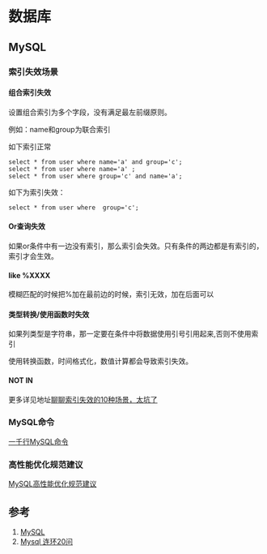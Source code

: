 # 数据库

## MySQL

### 索引失效场景

#### 组合索引失效

设置组合索引为多个字段，没有满足最左前缀原则。

例如：name和group为联合索引

如下索引正常

```
select * from user where name='a' and group='c';
select * from user where name='a' ;
select * from user where group='c' and name='a';
```



如下为索引失效：

```
select * from user where  group='c';
```

#### Or查询失效

如果or条件中有一边没有索引，那么索引会失效。只有条件的两边都是有索引的，索引才会生效。

#### like %XXXX

模糊匹配的时候把%加在最前边的时候，索引无效，加在后面可以

#### 类型转换/使用函数时失效

如果列类型是字符串，那一定要在条件中将数据使用引号引用起来,否则不使用索引

使用转换函数，时间格式化，数值计算都会导致索引失效。

#### NOT IN

更多详见地址[聊聊索引失效的10种场景，太坑了](https://mp.weixin.qq.com/s?__biz=MzkwNjMwMTgzMQ==&mid=2247491626&idx=1&sn=18fc949c06f04fe8f4c29b6fc5c66f9c&chksm=c0e838c2f79fb1d45c6f9b2ab188bb4663414690bab0718a7d46beb875e6b83e5e67ec27d2ff&mpshare=1&scene=1&srcid=0109JxFi4gt6NPUFKJq1yF7K&sharer_sharetime=1641729767843&sharer_shareid=79bf1c3c8f111ee857e693a349c19bc5#rd)

### MySQL命令

[一千行MySQL命令](https://github.com/Snailclimb/JavaGuide/blob/master/docs/database/%E4%B8%80%E5%8D%83%E8%A1%8CMySQL%E5%91%BD%E4%BB%A4.md)

### 高性能优化规范建议

[MySQL高性能优化规范建议](https://github.com/Snailclimb/JavaGuide/blob/master/docs/database/MySQL%E9%AB%98%E6%80%A7%E8%83%BD%E4%BC%98%E5%8C%96%E8%A7%84%E8%8C%83%E5%BB%BA%E8%AE%AE.md)

## 参考

1. [MySQL](https://github.com/Snailclimb/JavaGuide#mysql)
2. [Mysql 连环20问](https://mp.weixin.qq.com/s?__biz=MzUxODkzNTQ3Nw==&mid=2247490519&idx=1&sn=935a7bc24246b62c896752eb8aae4f2a&chksm=f9801d0dcef7941bd7cdc36ea0b0bf0747ba4381758b8dfb7c3a972b3b50f0ae2f8d1c389da2&scene=132#wechat_redirect)